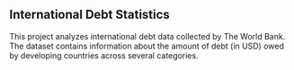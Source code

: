 ## International Debt Statistics
This project analyzes international debt data collected by The World Bank. The dataset contains information about the amount of debt (in USD) owed by developing countries across several categories.
